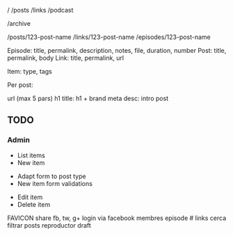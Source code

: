 

/
/posts
/links
/podcast

/archive

/posts/123-post-name
/links/123-post-name
/episodes/123-post-name


Episode: title, permalink, description, notes, file, duration, number
Post: title, permalink, body
Link: title, permalink, url

Item: type, tags

Per post:

url (max 5 pars)
h1
title: h1 + brand
meta desc: intro post


## TODO

### Admin

+ List items
+ New item
- Adapt form to post type
- New item form validations
+ Edit item
+ Delete item



FAVICON
share fb, tw, g+
login via facebook
membres
episode #
links
cerca
filtrar posts
reproductor
draft
